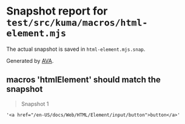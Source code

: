 # Snapshot report for `test/src/kuma/macros/html-element.mjs`

The actual snapshot is saved in `html-element.mjs.snap`.

Generated by [AVA](https://avajs.dev).

## macros 'htmlElement' should match the snapshot

> Snapshot 1

    '<a href="/en-US/docs/Web/HTML/Element/input/button">button</a>'
